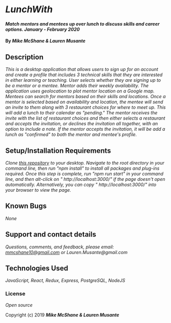 # _LunchWith_

#### _Match mentors and mentees up over lunch to discuss skills and career options. January - February 2020_

#### By _**Mike McShane & Lauren Musante**_

## Description

_This is a desktop application that allows users to sign up for an account and create a profile that includes 3 technical skills that they are interested in either learning or teaching. User selects whether they are signing up to be a mentor or a mentee. Mentor adds their weekly availability. The application uses geolocation to plot mentor location on a Google map. Mentees can search for mentors based on their skills and locations. Once a mentor is selected based on availability and location, the mentee will send an invite to them along with 3 restaurant choices for where to meet up. This will add a lunch to their calendar as "pending." The mentor receives the invite with the list of restaurant choices and then either selects a restaurant and accepts the invitation, or declines the invitation all together, with an option to include a note. If the mentor accepts the invitation, it will be add a lunch as "confirmed" to both the mentor and mentee's profile._

## Setup/Installation Requirements

_Clone [this repository](https://github.com/LaurenMusante/lunchwith) to your desktop. Navigate to the root directory in your command line, then run "npm install" to install all packages and plug-ins required. Once this step is complete, run "npm run start" in your command line, and then alt-click on " http://localhost:3000/" if the page doesn't open automatically. Alternatively, you can copy " http://localhost:3000/" into your browser to view the page._

## Known Bugs

_None_

## Support and contact details

_Questions, comments, and feedback, please email: mmcshane10@gmail.com or Lauren.Musante@gmail.com_

## Technologies Used

_JavaScript, React, Redux, Express, PostgreSQL, NodeJS_

### License

_Open source_

Copyright (c) 2019 **_Mike McShane & Lauren Musante_**
